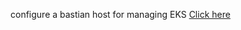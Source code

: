 configure a bastian host for managing EKS [Click here](https://github.com/e2eSolutionArchitect/terraform/blob/main/providers/aws/examples/e2esa-aws-eks-v2/init.sh)
